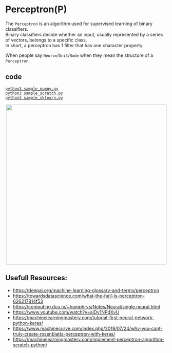 # Perceptron(P)  
The `Perceptron` is an algorithm used for supervised learning of binary classifiers.  
Binary classifiers decide whether an input, usually represented by a series of vectors, belongs to a specific class.  
In short, a perceptron has 1 filter that has one character property.

When people say `Neuron`/`Unit`/`Node` when they mean the structure of a `Perceptron`.

## code 
[`python3 sample_numpy.py`](./sample_numpy.py)  
[`python3 sample_scratch.py`](./sample_scratch.py)  
[`python3 sample_sklearn.py`](./sample_sklearn.py)  

<p align="center">
  <img src="https://images.deepai.org/glossary-terms/perceptron-6168423.jpg" width="500">
</p>

## Usefull Resources:
+ https://deepai.org/machine-learning-glossary-and-terms/perceptron
+ https://towardsdatascience.com/what-the-hell-is-perceptron-626217814f53
+ https://computing.dcu.ie/~humphrys/Notes/Neural/single.neural.html
+ https://www.youtube.com/watch?v=aiDv1NPdXvU
+ https://machinelearningmastery.com/tutorial-first-neural-network-python-keras/
+ https://www.machinecurve.com/index.php/2019/07/24/why-you-cant-truly-create-rosenblatts-perceptron-with-keras/
+ https://machinelearningmastery.com/implement-perceptron-algorithm-scratch-python/
